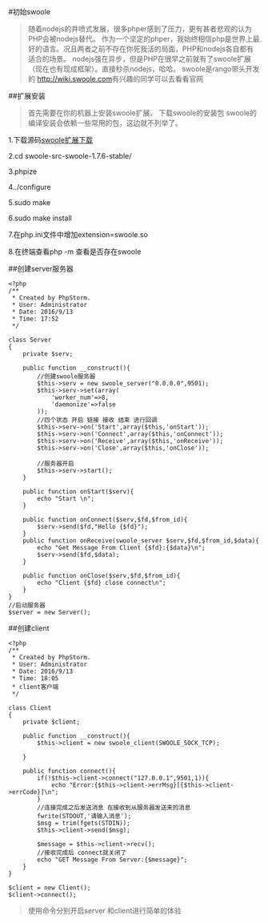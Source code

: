 #初始swoole

>随着nodejs的井喷式发展，很多phper感到了压力，更有甚者悲观的认为PHP会被nodejs替代。
>作为一个坚定的phper，我始终相信php是世界上最好的语言。况且两者之前不存在你死我活的局面，PHP和nodejs各自都有适合的场景。
>nodejs强在异步，但是PHP在很早之前就有了swoole扩展（现在也有现成框架）。直接秒杀nodejs，哈哈。
>swoole是rango带头开发的 <a>http://wiki.swoole.com</a>有兴趣的同学可以去看看官网

##扩展安装

>首先需要在你的机器上安装swoole扩展。
>下载swoole的安装包
>swoole的编译安装会依赖一些常用的包，这边就不列举了。

1.下载源码<a href='https://github.com/swoole/swoole-src/releases'>swoole扩展下载</a> 

2.cd swoole-src-swoole-1.7.6-stable/

3.phpize

4../configure

5.sudo make

6.sudo make install

7.在php.ini文件中增加extension=swoole.so

8.在终端查看php -m 查看是否存在swoole



##创建server服务器

```
<?php
/**
 * Created by PhpStorm.
 * User: Administrator
 * Date: 2016/9/13
 * Time: 17:52
 */

class Server
{
    private $serv;

    public function __construct(){
        //创建swoole服务器
        $this->serv = new swoole_server("0.0.0.0",9501);
        $this->serv->set(array(
            'worker_num'=>8,
            'daemonize'=>false
        ));
        //四个状态 开启 链接 接收 结束 进行回调
        $this->serv->on('Start',array($this,'onStart'));
        $this->serv->on('Connect',array($this,'onConnect'));
        $this->serv->on('Receive',array($this,'onReceive'));
        $this->serv->on('Close',array($this,'onClose'));

        //服务器开启
        $this->serv->start();
    }

    public function onStart($serv){
        echo "Start \n";
    }

    public function onConnect($serv,$fd,$from_id){
        $serv->send($fd,"Hello {$fd}");
    }
    public function onReceive(swoole_server $serv,$fd,$from_id,$data){
        echo "Get Message From Client {$fd}:{$data}\n";
        $serv->send($fd,$data);
    }

    public function onClose($serv,$fd,$from_id){
        echo "Client {$fd} close connect\n";
    }
}
//启动服务器
$server = new Server();
```

##创建client


```
<?php
/**
 * Created by PhpStorm.
 * User: Administrator
 * Date: 2016/9/13
 * Time: 18:05
 * client客户端
 */

class Client
{
    private $client;

    public function __construct(){
        $this->client = new swoole_client(SWOOLE_SOCK_TCP);

    }

    public function connect(){
        if(!$this->client->connect("127.0.0.1",9501,1)){
            echo "Error:{$this->client->errMsg}[{$this->client->errCode}]\n";
        }
        //连接完成之后发送消息 在接收到从服务器发送来的消息
        fwrite(STDOUT,'请输入消息');
        $msg = trim(fgets(STDIN));
        $this->client->send($msg);

        $message = $this->client->recv();
        //接收完成后 connect就关闭了
        echo "GET Message From Server:{$message}";
    }
}

$client = new Client();
$client->connect();
```

>使用命令分别开启server 和client进行简单的体验


